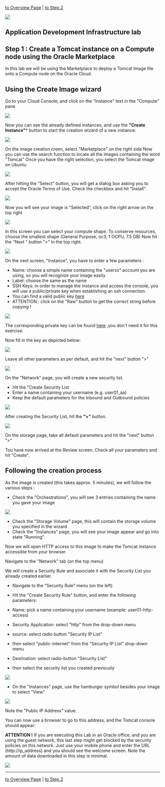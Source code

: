 [to Overview Page](../AppDevInfra.md) | [to Step 2](../jcs-create/README.md)

![](../common/images/customer.logo2.png)
## Application Development Infrastructure lab ##
## Step 1 : Create a Tomcat instance on a Compute node using the Oracle Marketplace

In this lab we will be using the Marketplace to deploy a Tomcat Image file onto a Compute node on the Oracle Cloud. 

## Using the Create Image wizard ##

Go to your Cloud Console, and click on the "Instance" text in the "Compute" pane


![](./images/comp0.PNG)


Now you can see the already defined instances, and use the **"Create Instance"*** button to start the creation wizard of a new instance:


![](./images/comp1.PNG)


On the image creation creen, select "Marketplace" on the right side
Now you can use the search function to locate all the images containing the word "Tomcat"
Once you have the right selection, you select the Tomcat image on Ubuntu


![](images/comp2.PNG)


After hitting the "Select" button, you will get a dialog box asking you to accept the Oracle Terms of Use.
Check the checkbox and hit "Install".


![](images/comp3.PNG)


Now  you will see your image is "Selected", click on the right arrow on the top right


![](images/comp4.PNG)


In this screen you can select your compute shape.  To conserve resources, choose the smallest shape (General Purpose, oc3, 1 OCPU, 7.5 GB)
Now hit the "Next " button ">" in the top right.


![](images/comp7.PNG)


On the next screen, "Instance", you have to enter a few parameters :
+ Name: choose a simple name containing the "userxx" account you are using, so you will recognize your image easily
+ Label: choose the same as the name
+ SSH Keys: in order to manage the instance and access the console, you will use a public/private key when establishing an ssh connection.  
+ You can find a valid public key [here](bin/ctd_pub.pub)
+ ATTENTION : click on the "Raw"  button to get the correct string before copying !

![](images/comp18.PNG)

The corresponding private key can be found [here](bin/ctd_priv.openssh) ,you don't need it for this exercise.

Now fill in the key as depicted below:

![](images/comp8.PNG)


Leave all other parameters as per default, and hit the "next" button ">"


![](images/comp9c.PNG)



On the "Network" page, you will create a new security list.  
+ Hit the "Create Security List 
+ Enter a name containing your username (e.g. user01_aa)
+ Keep the default parameters for the Inbound and Outbound policies


![](images/comp9d.PNG)


After creating the Security List, hit the **">"** button.


![](images/comp9b.PNG)



On the storage page, take all default parameters and hit the "next" button ">"

Tou have now arrived at the Review screen.  Check all your paramaters and hit "Create".

## Following the creation process ##
As the image is created (this takes approx. 5 minutes), we will follow the various steps :

+ Check the "Orchestrations", you will see 3 entries containing the name you gave your image


![](images/comp10.PNG)


+ Check the "Storage Volume" page, this will contain the storage volume you specified in the wizard
+ Check the "Instances" page, you will see your image appear and go into state "Running".


Now we will open HTTP access to this image to make the Tomcat instance accessible from your browser.

Navigate to the "Network" tab (on the top menu)


We will create a Security Rule and associate it with the Security List you already created earlier.

+ Navigate to the "Security Rule" menu (on the left)
+ Hit the "Create Security Rule" button, and enter the following parameters:

+ Name: pick a name containing your username (example: user01-http-access)
+ Security Application: select "http" from the drop-down menu
+ source: select radio button "Security IP List"
+ then select "public-internet" from the "Security IP List" drop-down menu
+ Destination: select radio-button "Security List"
+ then select the security list you created previously


![](images/comp17.PNG)



+ On the "Instances" page, use the hamburger symbol besides your image to select "View"


![](images/comp11.PNG)


Note the "Public IP Address" value.

You can now use a browser to go to this address, and the Tomcat console should appear:

**ATTENTION !**
If you are executing this Lab in an Oracle office, and you are using the guest network, this last step might get blocked by the security policies on this network.  Just use your mobile phone and enter the URL (http://ip_address) and you should see the welcome screen.  Note the amount of data downloaded in this step is minimal.


![](images/comp13.PNG)

---
[to Overview Page](../AppDevInfra.md) | [to Step 2](../jcs-create/README.md)
